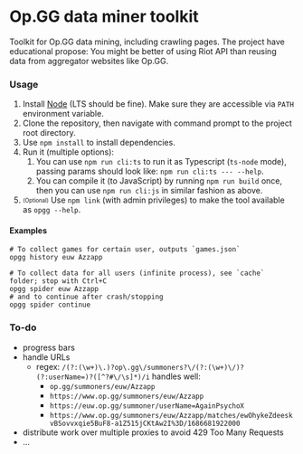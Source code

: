
# Op.GG data miner toolkit

Toolkit for Op.GG data mining, including crawling pages. The project have educational propose: You might be better of using Riot API than reusing data from aggregator websites like Op.GG.



### Usage

1. Install [Node](https://nodejs.org/en/download/) (LTS should be fine). Make sure they are accessible via `PATH` environment variable.
2. Clone the repository, then navigate with command prompt to the project root directory.
3. Use `npm install` to install dependencies.
4. Run it (multiple options):
	1. You can use `npm run cli:ts` to run it as Typescript (`ts-node` mode), passing params should look like: `npm run cli:ts --- --help`.
	2. You can compile it (to JavaScript) by running `npm run build` once, then you can use `npm run cli:js` in similar fashion as above.
5. <sub><sup>(Optional)</sup></sub> Use `npm link` (with admin privileges) to make the tool available as `opgg --help`.

#### Examples

```properties
# To collect games for certain user, outputs `games.json`
opgg history euw Azzapp

# To collect data for all users (infinite process), see `cache` folder; stop with Ctrl+C
opgg spider euw Azzapp
# and to continue after crash/stopping
opgg spider continue
```



### To-do

+ progress bars
+ handle URLs 
	+ regex: `/(?:(\w+)\.)?op\.gg\/summoners?\/(?:(\w+)\/)?(?:userName=)?([^?#\/\s]*)/i` handles well:
		+ `op.gg/summoners/euw/Azzapp`
		+ `https://www.op.gg/summoners/euw/Azzapp`
		+ `https://euw.op.gg/summoner/userName=AgainPsychoX`
		+ `https://www.op.gg/summoners/euw/Azzapp/matches/ewOhykeZdeeskvBSovvxqie5BuF8-a1Z515jCKtAw2I%3D/1686681922000`
+ distribute work over multiple proxies to avoid 429 Too Many Requests 
+ ...


